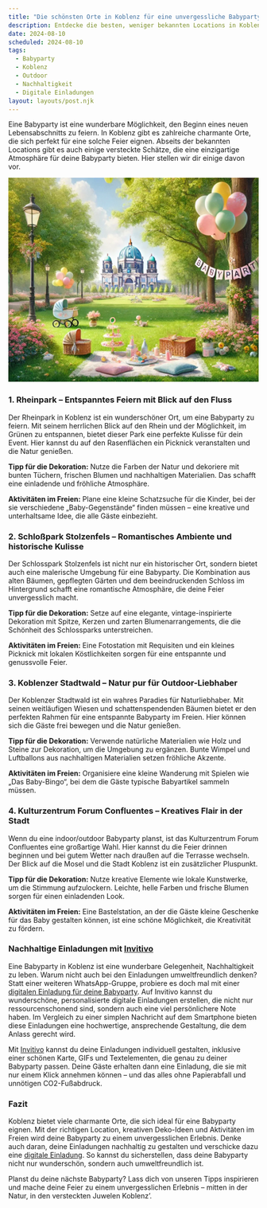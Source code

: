 ```yaml
---
title: "Die schönsten Orte in Koblenz für eine unvergessliche Babyparty: Geheimtipps und lokale Highlights"
description: Entdecke die besten, weniger bekannten Locations in Koblenz für eine unvergessliche Babyparty, inklusive nachhaltiger Dekorationstipps und personalisierten digitalen Einladungen.
date: 2024-08-10
scheduled: 2024-08-10
tags:
  - Babyparty
  - Koblenz
  - Outdoor
  - Nachhaltigkeit
  - Digitale Einladungen
layout: layouts/post.njk
---
```


Eine Babyparty ist eine wunderbare Möglichkeit, den Beginn eines neuen Lebensabschnitts zu feiern. In Koblenz gibt es zahlreiche charmante Orte, die sich perfekt für eine solche Feier eignen. Abseits der bekannten Locations gibt es auch einige versteckte Schätze, die eine einzigartige Atmosphäre für deine Babyparty bieten. Hier stellen wir dir einige davon vor.

![Babyparty im Park](/img/picnic-park.webp)

### 1. **Rheinpark – Entspanntes Feiern mit Blick auf den Fluss**

Der Rheinpark in Koblenz ist ein wunderschöner Ort, um eine Babyparty zu feiern. Mit seinem herrlichen Blick auf den Rhein und der Möglichkeit, im Grünen zu entspannen, bietet dieser Park eine perfekte Kulisse für dein Event. Hier kannst du auf den Rasenflächen ein Picknick veranstalten und die Natur genießen.

**Tipp für die Dekoration:** Nutze die Farben der Natur und dekoriere mit bunten Tüchern, frischen Blumen und nachhaltigen Materialien. Das schafft eine einladende und fröhliche Atmosphäre.

**Aktivitäten im Freien:** Plane eine kleine Schatzsuche für die Kinder, bei der sie verschiedene „Baby-Gegenstände“ finden müssen – eine kreative und unterhaltsame Idee, die alle Gäste einbezieht.

### 2. **Schloßpark Stolzenfels – Romantisches Ambiente und historische Kulisse**

Der Schlosspark Stolzenfels ist nicht nur ein historischer Ort, sondern bietet auch eine malerische Umgebung für eine Babyparty. Die Kombination aus alten Bäumen, gepflegten Gärten und dem beeindruckenden Schloss im Hintergrund schafft eine romantische Atmosphäre, die deine Feier unvergesslich macht.

**Tipp für die Dekoration:** Setze auf eine elegante, vintage-inspirierte Dekoration mit Spitze, Kerzen und zarten Blumenarrangements, die die Schönheit des Schlossparks unterstreichen.

**Aktivitäten im Freien:** Eine Fotostation mit Requisiten und ein kleines Picknick mit lokalen Köstlichkeiten sorgen für eine entspannte und genussvolle Feier.

### 3. **Koblenzer Stadtwald – Natur pur für Outdoor-Liebhaber**

Der Koblenzer Stadtwald ist ein wahres Paradies für Naturliebhaber. Mit seinen weitläufigen Wiesen und schattenspendenden Bäumen bietet er den perfekten Rahmen für eine entspannte Babyparty im Freien. Hier können sich die Gäste frei bewegen und die Natur genießen.

**Tipp für die Dekoration:** Verwende natürliche Materialien wie Holz und Steine zur Dekoration, um die Umgebung zu ergänzen. Bunte Wimpel und Luftballons aus nachhaltigen Materialien setzen fröhliche Akzente.

**Aktivitäten im Freien:** Organisiere eine kleine Wanderung mit Spielen wie „Das Baby-Bingo“, bei dem die Gäste typische Babyartikel sammeln müssen.

### 4. **Kulturzentrum Forum Confluentes – Kreatives Flair in der Stadt**

Wenn du eine indoor/outdoor Babyparty planst, ist das Kulturzentrum Forum Confluentes eine großartige Wahl. Hier kannst du die Feier drinnen beginnen und bei gutem Wetter nach draußen auf die Terrasse wechseln. Der Blick auf die Mosel und die Stadt Koblenz ist ein zusätzlicher Pluspunkt.

**Tipp für die Dekoration:** Nutze kreative Elemente wie lokale Kunstwerke, um die Stimmung aufzulockern. Leichte, helle Farben und frische Blumen sorgen für einen einladenden Look.

**Aktivitäten im Freien:** Eine Bastelstation, an der die Gäste kleine Geschenke für das Baby gestalten können, ist eine schöne Möglichkeit, die Kreativität zu fördern.

### **Nachhaltige Einladungen mit [Invitivo](https://invitivo.com/create)**

Eine Babyparty in Koblenz ist eine wunderbare Gelegenheit, Nachhaltigkeit zu leben. Warum nicht auch bei den Einladungen umweltfreundlich denken? Statt einer weiteren WhatsApp-Gruppe, probiere es doch mal mit einer [digitalen Einladung für deine Babyparty](https://invitivo.com/). Auf Invitivo kannst du wunderschöne, personalisierte digitale Einladungen erstellen, die nicht nur ressourcenschonend sind, sondern auch eine viel persönlichere Note haben. Im Vergleich zu einer simplen Nachricht auf dem Smartphone bieten diese Einladungen eine hochwertige, ansprechende Gestaltung, die dem Anlass gerecht wird.

Mit [Invitivo](https://invitivo.com/) kannst du deine Einladungen individuell gestalten, inklusive einer schönen Karte, GIFs und Textelementen, die genau zu deiner Babyparty passen. Deine Gäste erhalten dann eine Einladung, die sie mit nur einem Klick annehmen können – und das alles ohne Papierabfall und unnötigen CO2-Fußabdruck.

### **Fazit**

Koblenz bietet viele charmante Orte, die sich ideal für eine Babyparty eignen. Mit der richtigen Location, kreativen Deko-Ideen und Aktivitäten im Freien wird deine Babyparty zu einem unvergesslichen Erlebnis. Denke auch daran, deine Einladungen nachhaltig zu gestalten und verschicke dazu eine [digitale Einladung](https://invitivo.com). So kannst du sicherstellen, dass deine Babyparty nicht nur wunderschön, sondern auch umweltfreundlich ist.

Planst du deine nächste Babyparty? Lass dich von unseren Tipps inspirieren und mache deine Feier zu einem unvergesslichen Erlebnis – mitten in der Natur, in den versteckten Juwelen Koblenz’.
